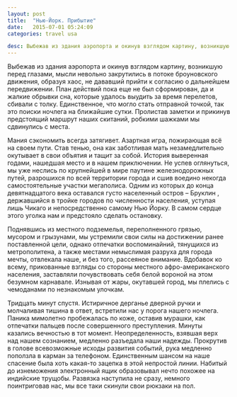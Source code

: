 ```yaml
---
layout: post
title:  "Нью-Йорк. Прибытие"
date:   2015-07-01 05:24:09
categories: travel usa

desc: Выбежав из здания аэропорта и окинув взглядом картину, возникшую перед глазами, мысли невольно закрутились в потоке броуновского движения, образуя хаос, не дававший  прийти к согласию о дальнейшем передвижении. План действий пока еще не был сформирован, да и жалкие обрывки сна, которые удалось выудить за время перелетов, сбивали с толку.....
---
```


Выбежав из здания аэропорта и окинув взглядом картину, возникшую перед глазами, мысли невольно закрутились в потоке броуновского движения, образуя хаос, не дававший  прийти к согласию о дальнейшем передвижении. План действий пока еще не был сформирован, да и жалкие обрывки сна, которые удалось выудить за время перелетов, сбивали с толку. Единственное, что могло стать отправной точкой, так это поиски  ночлега на ближайшие сутки. Пролистав заметки и прикинув предстоящий маршрут наших скитаний, робкими шажками мы сдвинулись с места.

Мания сэкономить всегда затягивет. Азартная игра, пожирающая всё на своем пути. Став тенью, она как заботливая мать незамедлительно окутывает в свои объятия и тащит за собой. История выверенная годами, нашедшая место и в нашем приключении. Не успев оглянуться, мы уже неслись по крупнейшей в мире паутине железнодорожных путей, разрошихся по всей территории города и сшив воедино некогда самостоятельные участки мегаполиса. Одним из которых до конца девятнадцатого века оставался густо населенный остров – Бруклин , державшийся в тройке городов по численности населения, уступая лишь Чикаго и непосредственно самому Нью Йорку. В самом сердце этого уголка нам и предстояло сделать остановку.

Поднявшись из местного подземелья, переполненного грязью, мусором и грызунами, мы устремили свои силы на достижении ранее поставленной цели, однако отпечатки  воспоминайний, тянущихся из метрополитена, а также местами немыслимая разруха для города мечты, отвлекала  наше, и без того,  рассеяное внимание. Вдобавок ко всему, прикованные взгляды со стороны местного афро-американского населения, заставляли почувствовать себя белой вороной на этом безумном карнавале. Изнывая от жары, окутавшей город, мы плелись с чемоданами по незнакомым улочкам. 

Тридцать минут спустя. Истиричное дерганье дверной ручки и молчаливая тишина в ответ, встретили нас у порога нашего ночлега. Паника мимолетно пробежалась по коже, оставив мурашки, как отпечатки пальцев после совершенного преступления. Минуты казались вечностью в тот момент. Неопределенность, взявшая верх над нашем сознанием, медленно разъедала наши надежды. Прокрутив  в голове всевозможные исходы развития событий, рука медленно поползла в карман за телефоном. Единственным шансом на наше спасение была хоть какая-то зацепка в этой непростой линии. Набитый до изнеможения электронный ящик образовывал нечто похожее на индийские трущобы. Развязка наступила не сразу, немного поинтриговав нас, мы все таки скинули свои рюкзаки на пол. 

